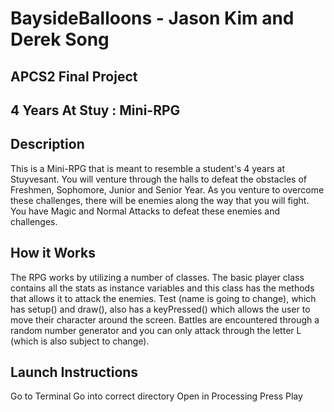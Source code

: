 # BaysideBalloons - Jason Kim and Derek Song
## APCS2 Final Project
## 4 Years At Stuy : Mini-RPG

## Description
  This is a Mini-RPG that is meant to resemble a student's 4 years at Stuyvesant. You will venture through the halls to defeat the obstacles of Freshmen, Sophomore, Junior and Senior Year. As you venture to overcome these challenges, there will be enemies along the way that you will fight. You have Magic and Normal Attacks to defeat these enemies and challenges.
  
## How it Works
  The RPG works by utilizing a number of classes. The basic player class contains all the stats as instance variables and this class has the methods that allows it to attack the enemies. Test (name is going to change), which has setup() and draw(), also has a keyPressed() which allows the user to move their character around the screen. Battles are encountered through a random number generator and you can only attack through the letter L (which is also subject to change).
  
## Launch Instructions
  Go to Terminal
  Go into correct directory
  Open in Processing
  Press Play
